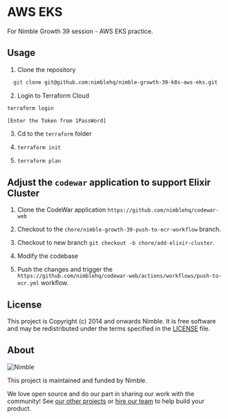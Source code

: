 # AWS EKS

For Nimble Growth 39 session - AWS EKS practice.

## Usage

1. Clone the repository

```bash
  git clone git@github.com:nimblehq/nimble-growth-39-k8s-aws-eks.git
```

2. Login to Terraform Cloud

```bash
terraform login

[Enter the Token from 1PassWord]
```

3. Cd to the `terraform` folder

4. `terraform init`

5. `terraform plan`

## Adjust the `codewar` application to support Elixir Cluster

1. Clone the CodeWar application `https://github.com/nimblehq/codewar-web`

2. Checkout to the `chore/nimble-growth-39-push-to-ecr-workflow` branch.

3. Checkout to new branch `git checkout -b chore/add-elixir-cluster`.

4. Modify the codebase

5. Push the changes and trigger the `https://github.com/nimblehq/codewar-web/actions/workflows/push-to-ecr.yml` workflow.

## License

This project is Copyright (c) 2014 and onwards Nimble. It is free software and may be redistributed under the terms specified in the [LICENSE] file.

[LICENSE]: /LICENSE

## About

![Nimble](https://assets.nimblehq.co/logo/dark/logo-dark-text-160.png)

This project is maintained and funded by Nimble.

We love open source and do our part in sharing our work with the community!
See [our other projects][community] or [hire our team][hire] to help build your product.

[community]: https://github.com/nimblehq
[hire]: https://nimblehq.co/
